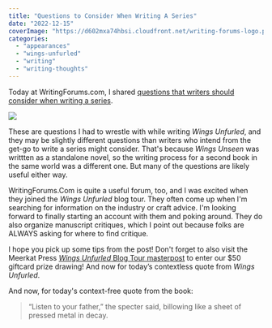```yaml
---
title: "Questions to Consider When Writing A Series"
date: "2022-12-15"
coverImage: "https://d602mxa74hbsi.cloudfront.net/writing-forums-logo.png"
categories:
  - "appearances"
  - "wings-unfurled"
  - "writing"
  - "writing-thoughts"
---
```


Today at WritingForums.com, I shared [questions that writers should consider when writing a series](https://www.writingforums.com/threads/rebecca-gomez-farrell-shares-questions-to-consider-when-writing-a-series.201362/).

![](https://d2ypg8o05lff0b.cloudfront.net/wp-content/uploads/sites/3/2022/12/15224656/writingforumsbooktour.jpg)

These are questions I had to wrestle with while writing _Wings Unfurled_, and they may be slightly different questions than writers who intend from the get-go to write a series might consider. That's because _Wings Unseen_ was writtten as a standalone novel, so the writing process for a second book in the same world was a different one. But many of the questions are likely useful either way.

WritingForums.Com is quite a useful forum, too, and I was excited when they joined the _Wings Unfurled_ blog tour. They often come up when I'm searching for information on the industry or craft advice. I'm looking forward to finally starting an account with them and poking around. They do also organize manuscript critiques, which I point out because folks are ALWAYS asking for where to find critique.

I hope you pick up some tips from the post! Don't forget to also visit the Meerkat Press [_Wings Unfurled_ Blog Tour masterpost](https://meerkatpress.com/wings-unfurled-blog-tour-giveaway/) to enter our $50 giftcard prize drawing! And now for today’s contextless quote from _Wings Unfurled_.

And now, for today's context-free quote from the book:

> “Listen to your father,” the specter said, billowing like a sheet of pressed metal in decay.
